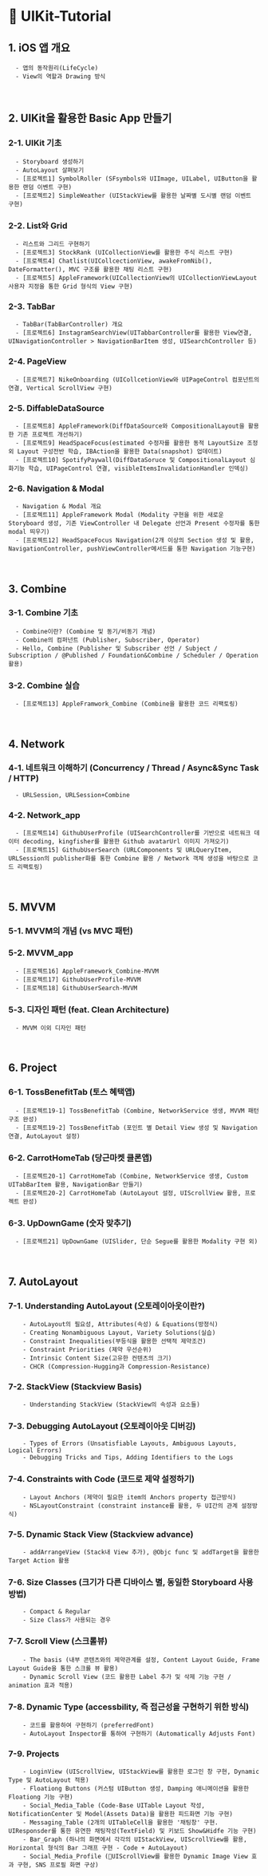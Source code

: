 # 🔵 UIKit-Tutorial

## 1. iOS 앱 개요
      - 앱의 동작원리(LifeCycle)
      - View의 역할과 Drawing 방식

<br>

##  2. UIKit을 활용한 Basic App 만들기
  ### 2-1. UIKit 기초
      - Storyboard 생성하기
      - AutoLayout 살펴보기
      - [프로젝트1] SymbolRoller (SFsymbols와 UIImage, UILabel, UIButton을 활용한 랜덤 이벤트 구현)
      - [프로젝트2] SimpleWeather (UIStackView를 활용한 날짜별 도시별 랜덤 이벤트 구현)
      
  ### 2-2. List와 Grid
      - 리스트와 그리드 구현하기
      - [프로젝트3] StockRank (UICollectionView를 활용한 주식 리스트 구현)
      - [프로젝트4] Chatlist(UICollcectionView, awakeFromNib(), DateFormatter(), MVC 구조를 활용한 채팅 리스트 구현)
      - [프로젝트5] AppleFramework(UICollectionView의 UICollectionViewLayout 사용자 지정을 통한 Grid 형식의 View 구현)
      
  ### 2-3. TabBar
      - TabBar(TabBarController) 개요
      - [프로젝트6] InstagramSearchView(UITabbarController를 활용한 View연결, UINavigationController > NavigationBarItem 생성, UISearchController 등)
          
### 2-4. PageView
      - [프로젝트7] NikeOnboarding (UICollcetionView와 UIPageControl 컴포넌트의 연결, Vertical ScrollView 구현)
             
### 2-5. DiffableDataSource
      - [프로젝트8] AppleFramework(DiffDataSource와 CompositionalLayout을 활용한 기존 프로젝트 개선하기)
      - [프로젝트9] HeadSpaceFocus(estimated 수정자를 활용한 동적 LayoutSize 조정 외 Layout 구성전반 학습, IBAction을 활용한 Data(snapshot) 업데이트)
      - [프로젝트10] SpotifyPaywall(DiffDataSoruce 및 CompositionalLayout 심화기능 학습, UIPageControl 연결, visibleItemsInvalidationHandler 인덱싱)
     
### 2-6. Navigation & Modal
      - Navigation & Modal 개요
      - [프로젝트11] AppleFramework Modal (Modality 구현을 위한 새로운 Storyboard 생성, 기존 ViewController 내 Delegate 선언과 Present 수정자를 통한 modal 띄우기)
      - [프로젝트12] HeadSpaceFocus Navigation(2개 이상의 Section 생성 및 활용, NavigationController, pushViewController메서드를 통한 Navigation 기능구현)
 
<br>

##  3. Combine
### 3-1. Combine 기초
      - Combine이란? (Combine 및 동기/비동기 개념)
      - Combine의 컴퍼넌트 (Publisher, Subscriber, Operator)
      - Hello, Combine (Publisher 및 Subscriber 선언 / Subject / Subscription / @Published / Foundation&Combine / Scheduler / Operation 활용)
      
### 3-2. Combine 실습
      - [프로젝트13] AppleFramwork_Combine (Combine을 활용한 코드 리팩토링)

<br>
      
##  4. Network
### 4-1. 네트워크 이해하기 (Concurrency / Thread / Async&Sync Task / HTTP)
      - URLSession, URLSession+Combine
### 4-2. Network_app
      - [프로젝트14] GithubUserProfile (UISearchController를 기반으로 네트워크 데이터 decoding, kingfisher를 활용한 Github avatarUrl 이미지 가져오기)
      - [프로젝트15] GithubUserSearch (URLComponents 및 URLQueryItem, URLSession의 publisher화를 통한 Combine 활용 / Network 객체 생성을 바탕으로 코드 리팩토링)
 
<br>
    
##  5. MVVM
### 5-1. MVVM의 개념 (vs MVC 패턴)
### 5-2. MVVM_app
      - [프로젝트16] AppleFramework_Combine-MVVM
      - [프로젝트17] GithubUserProfile-MVVM
      - [프로젝트18] GithubUserSearch-MVVM
### 5-3. 디자인 패턴 (feat. Clean Architecture)
      - MVVM 이외 디자인 패턴

<br>

##  6. Project
### 6-1. TossBenefitTab (토스 혜택앱)
      - [프로젝트19-1] TossBenefitTab (Combine, NetworkService 생생, MVVM 패턴 구조 완성)
      - [프로젝트19-2] TossBenefitTab (포인트 별 Detail View 생성 및 Navigation 연결, AutoLayout 설정)
### 6-2. CarrotHomeTab (당근마켓 클론앱)
      - [프로젝트20-1] CarrotHomeTab (Combine, NetworkService 생생, Custom UITabBarItem 활용, NavigationBar 만들기)
      - [프로젝트20-2] CarrotHomeTab (AutoLayout 설정, UIScrollView 활용, 프로젝트 완성)
### 6-3. UpDownGame (숫자 맞추기)
      - [프로젝트21] UpDownGame (UISlider, 단순 Segue를 활용한 Modality 구현 외)

<br>

##  7. AutoLayout
### 7-1. Understanding AutoLayout (오토레이아웃이란?)
        - AutoLayout의 필요성, Attributes(속성) & Equations(방정식)
        - Creating Nonambiguous Layout, Variety Solutions(실습)
        - Constraint Inequalities(부등식을 활용한 선택적 제약조건)
        - Constraint Priorities (제약 우선순위)
        - Intrinsic Content Size(고유한 컨텐츠의 크기)
        - CHCR (Compression-Hugging과 Compression-Resistance)
        
### 7-2. StackView (Stackview Basis)
        - Understanding StackView (StackView의 속성과 요소들)
        
### 7-3. Debugging AutoLayout (오토레이아웃 디버깅)
        - Types of Errors (Unsatisfiable Layouts, Ambiguous Layouts, Logical Errors)
        - Debugging Tricks and Tips, Adding Identifiers to the Logs
        
### 7-4. Constraints with Code (코드로 제약 설정하기)  
        - Layout Anchors (제약이 필요한 item의 Anchors property 접근방식)
        - NSLayoutConstraint (constraint instance를 활용, 두 UI간의 관계 설정방식)
        
### 7-5. Dynamic Stack View (Stackview advance)  
        - addArrangeView (Stack내 View 추가), @Objc func 및 addTarget을 활용한 Target Action 활용
        
### 7-6. Size Classes (크기가 다른 디바이스 별, 동일한 Storyboard 사용방법)
        - Compact & Regular
        - Size Class가 사용되는 경우
        
### 7-7. Scroll View (스크롤뷰)
        - The basis (내부 콘텐츠와의 제약관계를 설정, Content Layout Guide, Frame Layout Guide을 통한 스크롤 뷰 활용)
        - Dynamic Scroll View (코드 활용한 Label 추가 및 삭제 기능 구현 / animation 효과 적용)
    
### 7-8. Dynamic Type (accessbility, 즉 접근성을 구현하기 위한 방식)
        - 코드를 활용하여 구현하기 (preferredFont)
        - AutoLayout Inspector를 통하여 구현하기 (Automatically Adjusts Font) 
    
### 7-9. Projects
        - LoginView (UIScrollView, UIStackView를 활용한 로그인 창 구현, Dynamic Type 및 AutoLayout 적용)
        - Floationg Buttons (커스텀 UIButton 생성, Damping 애니메이션을 활용한 Floationg 기능 구현)
        - Social_Media_Table (Code-Base UITable Layout 작성, NotificationCenter 및 Model(Assets Data)을 활용한 피드화면 기능 구현)
        - Messaging_Table (2개의 UITableCell을 활용한 '채팅창' 구현. UIResponsder를 통한 유연한 채팅작성(TextField) 및 키보드 Show&Hidfe 기능 구현)
        - Bar_Graph (하나의 화면에서 각각의 UIStackView, UIScrollView를 활용, Horizontal 형식의 Bar 그래프 구현 - Code + AutoLayout)
        - Social_Media_Profile (UIScrollView를 활용한 Dynamic Image View 효과 구현, SNS 프로필 화면 구상)
        
